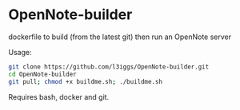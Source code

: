 OpenNote-builder
================

dockerfile to build (from the latest git) then run an OpenNote server

Usage:
```bash
git clone https://github.com/l3iggs/OpenNote-builder.git
cd OpenNote-builder
git pull; chmod +x buildme.sh; ./buildme.sh
```

Requires bash, docker and git.
